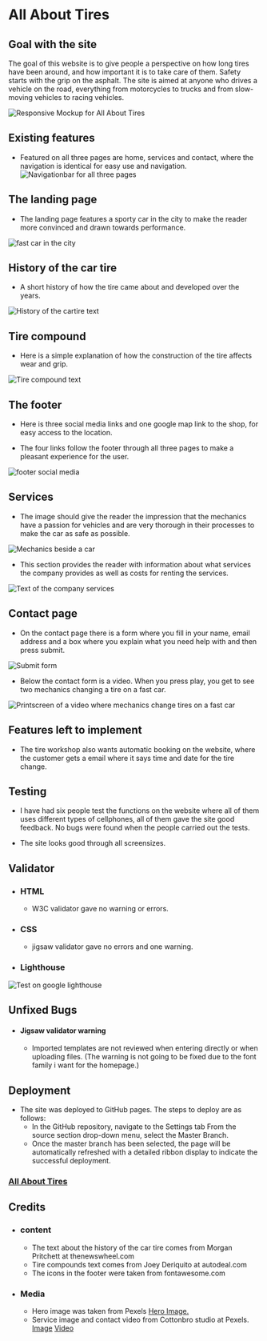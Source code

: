 # All About Tires

## Goal with the site

The goal of this website is to give people a perspective on how long tires have been around, and how important it is to take care of them. Safety starts with the grip on the asphalt.
The site is aimed at anyone who drives a vehicle on the road, everything from motorcycles to trucks and from slow-moving vehicles to racing vehicles.

![Responsive Mockup for All About Tires](/assets/images/responsivemockupallabouttires.png)

## Existing features
- Featured on all three pages are home, services and contact, where the navigation is identical for easy use and navigation.
![Navigationbar for all three pages](assets/images/navigation-bar.png)


## The landing page
- The landing page features a sporty car in the city to make the reader more convinced and drawn towards performance.

![fast car in the city](assets/images/fast-car.png)

## History of the car tire
- A short history of how the tire came about and developed over the years.

![History of the cartire text](assets/images/history-of-the-cartire.png)

## Tire compound
- Here is a simple explanation of how the construction of the tire affects wear and grip.

![Tire compound text](assets/images/tire-compound.png)

## The footer
- Here is three social media links and one google map link to the shop, for easy access to the location.

- The four links follow the footer through all three pages to make a pleasant experience for the user.

![footer social media](assets/images/footer.png)

## Services

- The image should give the reader the impression that the mechanics have a passion for vehicles and are very thorough in their processes to make the car as safe as possible.

![Mechanics beside a car](assets/images/mechanic-services.png)

- This section provides the reader with information about what services the company provides as well as costs for renting the services.

![Text of the company services](assets/images/services.png)

## Contact page

- On the contact page there is a form where you fill in your name, email address and a box where you explain what you need help with and then press submit.

![Submit form](assets/images/submit-form.png)

- Below the contact form is a video. When you press play, you get to see two mechanics changing a tire on a fast car.

![Printscreen of a video where mechanics change tires on a fast car](assets/images/mechanic-video.png)

## Features left to implement

- The tire workshop also wants automatic booking on the website, where the customer gets a email where it says time and date for the tire change.

## Testing

- I have had six people test the functions on the website where all of them uses different types of cellphones, all of them gave the site good feedback. No bugs were found when the people carried out the tests.

- The site looks good through all screensizes.

## Validator

- ### HTML 
  - W3C validator gave no warning or errors.
- ### CSS 
  - jigsaw validator gave no errors and one warning.
- ### Lighthouse
![Test on google lighthouse](assets/images/lighthouse.png)

## Unfixed Bugs
- #### Jigsaw validator warning
  - Imported templates are not reviewed when entering directly or when uploading files.
  (The warning is not going to be fixed due to the font family i want for the homepage.)

## Deployment
- The site was deployed to GitHub pages. The steps to deploy are as follows:
  - In the GitHub repository, navigate to the Settings tab
From the source section drop-down menu, select the Master Branch.
  - Once the master branch has been selected, the page will be automatically refreshed with a detailed ribbon display to indicate the successful deployment.

 ### [All About Tires](https://freddyfrans.github.io/all-about-tires/)

 ## Credits
 - ### content
   - The text about the history of the car tire comes from Morgan Pritchett at thenewswheel.com
   - Tire compounds text comes from Joey Deriquito at autodeal.com
   - The icons in the footer were taken from fontawesome.com

- ### Media
  - Hero image was taken from Pexels [Hero Image.](https://pixabay.com/sv/photos/porsche-bil-bromsljus-bakljus-1851246/)
  - Service image and contact video from Cottonbro studio at Pexels. [Image](https://www.pexels.com/sv-se/foto/bil-fordon-neon-fixa-4488665/) [Video](https://www.pexels.com/video/car-vehicle-fix-repair-4489885/)
   